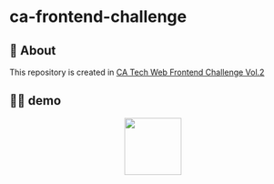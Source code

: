 <h1>ca-frontend-challenge</h1>

<h2> 💬 About</h2>

<p>This repository is created in <a href='https://www.cyberagent.co.jp/careers/students/event/detail/id=23771' target="_blank">CA Tech Web Frontend Challenge Vol.2</a></p>

<h2>💁‍♂️ demo</h2>
<p align="center"><img src="https://user-images.githubusercontent.com/36298285/70893605-bd9d2b80-202e-11ea-806e-452f5f051a30.gif" height="100px" /></p>
